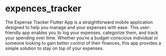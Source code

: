 # expences_tracker

The Expense Tracker Flutter App is a straightforward mobile application designed to help you manage and your expenses with ease. This user-friendly app enables you to log your expenses, categorize them, and track your spending over time. Whether you're a budget-conscious individual or someone looking to gain better control of their finances, this app provides a simple solution to stay on top of your expenses.
